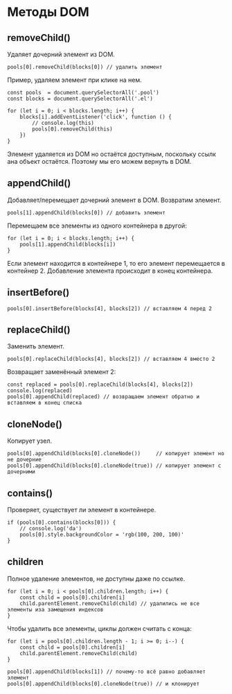 # Методы DOM

## removeChild()
Удаляет дочерний элемент из DOM.

    pools[0].removeChild(blocks[0]) // удалить элемент

Пример, удаляем элемент при клике на нем.

    const pools  = document.querySelectorAll('.pool')
    const blocks = document.querySelectorAll('.el')

    for (let i = 0; i < blocks.length; i++) {
        blocks[i].addEventListener('click', function () {
            // console.log(this)
            pools[0].removeChild(this)
        })
    }

Элемент удаляется из DOM но остаётся доступным, поскольку ссылк ана объект остаётся. Поэтому мы его можем вернуть в DOM.

## appendChild()
Добавляет/перемещает дочерний элемент в DOM. Возвратим элемент.

    pools[1].appendChild(blocks[0]) // добавить элемент

Перемещаем все элементы из одного контейнера в другой:

    for (let i = 0; i < blocks.length; i++) {
        pools[1].appendChild(blocks[i])
    }

Если элемент находится в контейнере 1, то его элемент перемещается в контейнер 2. Добавление элемента происходит в конец контейнера.

## insertBefore()

    pools[0].insertBefore(blocks[4], blocks[2]) // вставляем 4 перед 2

## replaceChild()
Заменить элемент.

    pools[0].replaceChild(blocks[4], blocks[2]) // вставляем 4 вместо 2

Возвращает заменённый элемент 2:

    const replaced = pools[0].replaceChild(blocks[4], blocks[2])
    console.log(replaced)
    pools[0].appendChild(replaced) // возвращаем элемент обратно и вставляем в конец списка

## cloneNode()
Копирует узел.

    pools[0].appendChild(blocks[0].cloneNode())     // копирует элемент но не дочерние
    pools[0].appendChild(blocks[0].cloneNode(true)) // копирует элемент с дочерними

## contains()
Проверяет, существует ли элемент в контейнере.

    if (pools[0].contains(blocks[0])) {
        // console.log('da')
        pools[0].style.backgroundColor = 'rgb(100, 200, 100)'
    }

## children
Полное удаление элементов, не доступны даже по ссылке.

    for (let i = 0; i < pools[0].children.length; i++) {
        const child = pools[0].children[i]
        child.parentElement.removeChild(child) // удалились не все элементы иза замещения индексов
    }

Чтобы удалить все элементы, циклы должен считать с конца:

    for (let i = pools[0].children.length - 1; i >= 0; i--) {
        const child = pools[0].children[i]
        child.parentElement.removeChild(child)
    }

    pools[0].appendChild(blocks[1]) // почему-то всё равно добавляет элемент
    pools[0].appendChild(blocks[0].cloneNode(true)) // и клонирует

